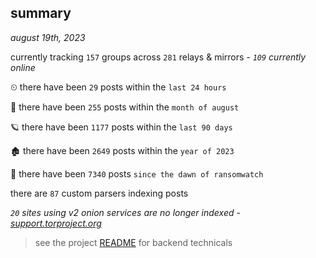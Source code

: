 
## summary
_august 19th, 2023_

currently tracking `157` groups across `281` relays & mirrors - _`109` currently online_

⏲ there have been `29` posts within the `last 24 hours`

🦈 there have been `255` posts within the `month of august`

🪐 there have been `1177` posts within the `last 90 days`

🏚 there have been `2649` posts within the `year of 2023`

🦕 there have been `7340` posts `since the dawn of ransomwatch`

there are `87` custom parsers indexing posts

_`20` sites using v2 onion services are no longer indexed - [support.torproject.org](https://support.torproject.org/onionservices/v2-deprecation/)_

> see the project [README](https://github.com/joshhighet/ransomwatch#ransomwatch--) for backend technicals
